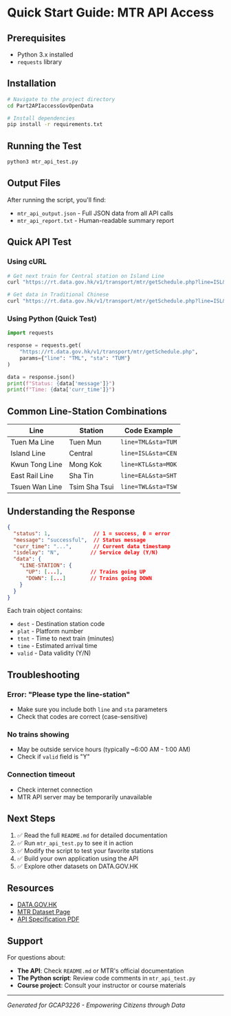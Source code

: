 # Quick Start Guide: MTR API Access

## Prerequisites

- Python 3.x installed
- `requests` library

## Installation

```bash
# Navigate to the project directory
cd Part2APIaccessGovOpenData

# Install dependencies
pip install -r requirements.txt
```

## Running the Test

```bash
python3 mtr_api_test.py
```

## Output Files

After running the script, you'll find:

- `mtr_api_output.json` - Full JSON data from all API calls
- `mtr_api_report.txt` - Human-readable summary report

## Quick API Test

### Using cURL

```bash
# Get next train for Central station on Island Line
curl "https://rt.data.gov.hk/v1/transport/mtr/getSchedule.php?line=ISL&sta=CEN"

# Get data in Traditional Chinese
curl "https://rt.data.gov.hk/v1/transport/mtr/getSchedule.php?line=ISL&sta=CEN&lang=TC"
```

### Using Python (Quick Test)

```python
import requests

response = requests.get(
    "https://rt.data.gov.hk/v1/transport/mtr/getSchedule.php",
    params={"line": "TML", "sta": "TUM"}
)

data = response.json()
print(f"Status: {data['message']}")
print(f"Time: {data['curr_time']}")
```

## Common Line-Station Combinations

| Line | Station | Code Example |
|------|---------|--------------|
| Tuen Ma Line | Tuen Mun | `line=TML&sta=TUM` |
| Island Line | Central | `line=ISL&sta=CEN` |
| Kwun Tong Line | Mong Kok | `line=KTL&sta=MOK` |
| East Rail Line | Sha Tin | `line=EAL&sta=SHT` |
| Tsuen Wan Line | Tsim Sha Tsui | `line=TWL&sta=TSW` |

## Understanding the Response

```json
{
  "status": 1,              // 1 = success, 0 = error
  "message": "successful",  // Status message
  "curr_time": "...",       // Current data timestamp
  "isdelay": "N",          // Service delay (Y/N)
  "data": {
    "LINE-STATION": {
      "UP": [...],         // Trains going UP
      "DOWN": [...]        // Trains going DOWN
    }
  }
}
```

Each train object contains:
- `dest` - Destination station code
- `plat` - Platform number
- `ttnt` - Time to next train (minutes)
- `time` - Estimated arrival time
- `valid` - Data validity (Y/N)

## Troubleshooting

### Error: "Please type the line-station"
- Make sure you include both `line` and `sta` parameters
- Check that codes are correct (case-sensitive)

### No trains showing
- May be outside service hours (typically ~6:00 AM - 1:00 AM)
- Check if `valid` field is "Y"

### Connection timeout
- Check internet connection
- MTR API server may be temporarily unavailable

## Next Steps

1. ✅ Read the full `README.md` for detailed documentation
2. ✅ Run `mtr_api_test.py` to see it in action
3. ✅ Modify the script to test your favorite stations
4. ✅ Build your own application using the API
5. ✅ Explore other datasets on DATA.GOV.HK

## Resources

- [DATA.GOV.HK](https://data.gov.hk/en-datasets)
- [MTR Dataset Page](https://data.gov.hk/en-data/dataset/mtr-data2-nexttrain-data)
- [API Specification PDF](https://opendata.mtr.com.hk/doc/Next_Train_API_Spec_v1.7.pdf)

## Support

For questions about:
- **The API**: Check `README.md` or MTR's official documentation
- **The Python script**: Review code comments in `mtr_api_test.py`
- **Course project**: Consult your instructor or course materials

---

*Generated for GCAP3226 - Empowering Citizens through Data*
